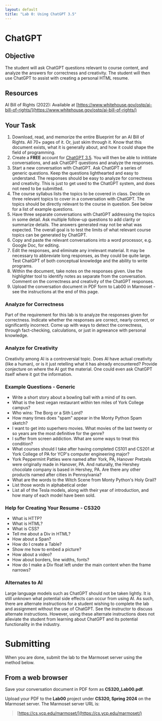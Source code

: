 ```yaml
---
layout: default
title: "Lab 0: Using ChatGPT 3.5"
---
```


ChatGPT
=======

## Objective

The student will ask ChatGPT questions relevant to course content, and analyze the answers for correctness and creativity.  The student will then use ChatGPT to assist with creating a personal HTML resume.

## Resources

AI Bill of Rights (2022): Available at [https://www.whitehouse.gov/ostp/ai-bill-of-rights/](https://www.whitehouse.gov/ostp/ai-bill-of-rights/)

## Your Task

1. Download, read, and memorize the entire Blueprint for an AI Bill of Rights. All 70+ pages of it.  Or, just skim through it. Know that this document exists, what it is generally about, and how it could shape the field of programming.
2. Create a **FREE** account for [ChatGPT 3.5](https://chat.openai.com). You will then be able to inititiate conversations, and ask ChatGPT questions and analyze the responses.
3. Start a new conversation with ChatGPT.  Ask ChatGPT a series of generic questions. Keep the questions lighthearted and easy to understand. The responses should be easy to analyze for correctness and creativity. This is just to get used to the ChatGPT system, and does not need to be submitted. 
4. The course syllabus lists the topics to be covered in class.  Decide on three relevant topics to cover in a conversation with ChatGPT.  The topics should be directly relevant to the course in question.  See below for a list of example questions. 
5. Have three separate conversations with ChatGPT addressing the topics in some detail. Ask multiple follow-up questions to add clarity or summarize details. The answers generated may not be what was expected. The overall goal is to test the limits of what relevant course topics can be generated by ChatGPT.
6. Copy and paste the relevant conversations into a word processor, e.g. Google Doc, for editing.
7. Edit the responses, and eliminate any irrelevant material. It may be necessary to abbreviate long responses, as they could be quite large. Test ChatGPT of both conceptual knowledge and the ability to write programs.
8. Within the document, take notes on the responses given. Use the highlighter tool to identify notes as separate from the conversation.  Comment on the correctness and creativity of the ChatGPT responses.
9. Upload the conversation document in PDF form to Lab00 in Marmoset - see the instructions at the end of this page.

### Analyze for Correctness

Part of the requirement for this lab is to analyze the responses given for correctness. Indicate whether the responses are correct, nearly correct, or significantly incorrect. Come up with ways to detect the correctness, through fact-checking, calculations, or just in agreeance with personal knowledge.

### Analyze for Creativity

Creativity among AI is a controversial topic. Does AI have actual creativity (like a human), or is it just retelling what it has already encountered? Provide conjecture on where the AI got the material. One could even ask ChatGPT itself where it got the information.

### Example Questions - Generic

-   Write a short story about a bowling ball with a mind of its own.
-   What is the best vegan restaurant within ten miles of York College campus?
-   Who wins: The Borg or a Sith Lord?
-   How many times does "spam" appear in the Monty Python Spam sketch?
-   I want to get into superhero movies. What movies of the last twenty or so years are the most definitive for the genre?
-   I suffer from screen addiction. What are some ways to treat this condition?
-   What courses should I take after having completed CS101 and CS201 at York College of PA for YCP's computer engineering major?
-   York Peppermint Patties were named after York, PA, Hanover Pretzels were originally made in Hanover, PA.  And naturally, the Hershey chocolate company is based in Hershey, PA. Are there any other products named after cities in Pennsylvania?
-   What are the words to the Witch Scene from Monty Python's Holy Grail?
-   List those words in alphabetical order
-   List all of the Tesla models, along with their year of introduction, and how many of each model have been sold.

### Help for Creating Your Resume - CS320

-   What is HTTP?
-   What is HTML?
-   What is CSS?
-   Tell me about a Div in HTML?
-   How about a Span?
-	How do I create a Table?
-   Show me how to embed a picture?
-   How about a video?
-	How about borders, line widths, fonts?
-	How do I make a Div float left under the main content when the frame narrows?

### Alternates to AI

Large language models such as ChatGPT should not be taken lightly. It is still unknown what potential side effects can occur from using AI. As such, there are alternate instructions for a student wishing to complete the lab and assignment without the use of ChatGPT. See the instructor to discuss alternate instructions. However, using these alternate instructions does not alleviate the student from learning about ChatGPT and its potential functionality in the industry.

Submitting
==========

When you are done, submit the lab to the Marmoset server using the method below.


From a web browser
------------------

Save your conversation document in PDF form as **CS320_Lab00.pdf**.

Upload your PDF to the **Lab00** project under **CS320, Spring 2024** on the Marmoset server. The Marmoset server URL is:

> [https://cs.ycp.edu/marmoset/](https://cs.ycp.edu/marmoset/)
